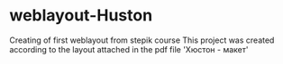 # weblayout-Huston
Creating of first weblayout from stepik course
This project was created according to the layout attached in the pdf file 'Хюстон - макет'
